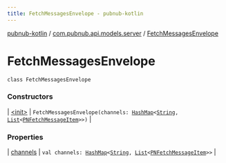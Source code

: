 ```yaml
---
title: FetchMessagesEnvelope - pubnub-kotlin
---
```


[pubnub-kotlin](../../index.html) / [com.pubnub.api.models.server](../index.html) / [FetchMessagesEnvelope](./index.html)

# FetchMessagesEnvelope

`class FetchMessagesEnvelope`

### Constructors

| [&lt;init&gt;](-init-.html) | `FetchMessagesEnvelope(channels: `[`HashMap`](https://kotlinlang.org/api/latest/jvm/stdlib/kotlin.collections/-hash-map/index.html)`<`[`String`](https://kotlinlang.org/api/latest/jvm/stdlib/kotlin/-string/index.html)`, `[`List`](https://kotlinlang.org/api/latest/jvm/stdlib/kotlin.collections/-list/index.html)`<`[`PNFetchMessageItem`](../../com.pubnub.api.models.consumer.history/-p-n-fetch-message-item/index.html)`>>)` |

### Properties

| [channels](channels.html) | `val channels: `[`HashMap`](https://kotlinlang.org/api/latest/jvm/stdlib/kotlin.collections/-hash-map/index.html)`<`[`String`](https://kotlinlang.org/api/latest/jvm/stdlib/kotlin/-string/index.html)`, `[`List`](https://kotlinlang.org/api/latest/jvm/stdlib/kotlin.collections/-list/index.html)`<`[`PNFetchMessageItem`](../../com.pubnub.api.models.consumer.history/-p-n-fetch-message-item/index.html)`>>` |

